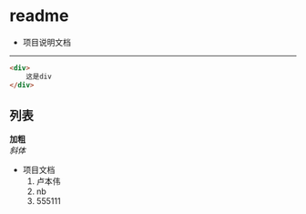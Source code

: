 # readme
- 项目说明文档
---

```html
<div>
    这是div
</div>
```
## 列表
**加粗**<br>*斜体*

+ 项目文档
    1. 卢本伟
    2. nb
    3. 555111